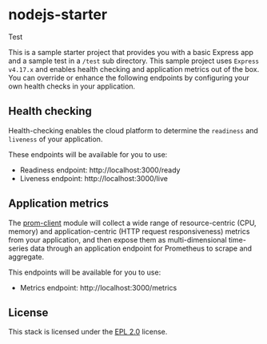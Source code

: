 # nodejs-starter

Test

This is a sample starter project that provides you with a basic Express app and a sample test in a `/test` sub directory. This sample project uses `Express v4.17.x` and enables health checking and application metrics out of the box. You can override or enhance the following endpoints by configuring your own health checks in your application.

## Health checking

Health-checking enables the cloud platform to determine the `readiness` and `liveness` of your application.

 These endpoints will be available for you to use:

- Readiness endpoint: http://localhost:3000/ready
- Liveness endpoint: http://localhost:3000/live

## Application metrics

The [prom-client](https://www.npmjs.com/package/prom-client) module will collect a wide range of resource-centric (CPU, memory) and application-centric (HTTP request responsiveness) metrics from your application, and then expose them as multi-dimensional time-series data through an application endpoint for Prometheus to scrape and aggregate.

 This endpoints will be available for you to use:

- Metrics endpoint: http://localhost:3000/metrics

## License

This stack is licensed under the [EPL 2.0](./LICENSE) license.
